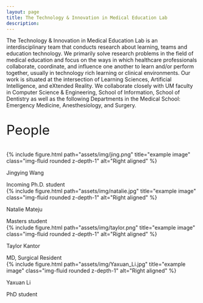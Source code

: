 ```yaml
---
layout: page
title: The Technology & Innovation in Medical Education Lab
description:
---
```


<div class="special-class" markdown="1">
The Technology & Innovation in Medical Education Lab is an interdisciplinary team that conducts research about learning, teams and education technology. We primarily solve research problems in the field of medical education and focus on the ways in which healthcare professionals collaborate, coordinate, and influence one another to learn and/or perform together, usually in technology rich learning or clinical environments. Our work is situated at the intersection of Learning Sciences, Artificial Intelligence, and eXtended Reality. We collaborate closely with UM faculty in Computer Science & Engineering, School of Information, School of Dentistry as well as the following Departments in the Medical School: Emergency Medicine, Anesthesiology, and Surgery.
</div>




<div class="special-class" markdown="2">
<p style="font-size:35px;">People</p>
</div>



<div class="container">
  <div class="row align-items-start">
    <div class="col-5 col-sm-4 mt-md-0">
        {% include figure.html path="assets/img/jing.png" title="example image" class="img-fluid rounded z-depth-1" alt="Right aligned" %}
    </div>
<div class="caption">
    <p class="font-weight-bold">Jingying Wang</p> 
    Incoming Ph.D. student 
</div>
    <div class="col-5 col-sm-4 mt-md-0">
        {% include figure.html path="assets/img/natalie.jpg" title="example image" class="img-fluid rounded z-depth-1" alt="Right aligned" %}
    </div>
<div class="caption">
    <p class="font-weight-bold">Natalie Mateju</p> 
    Masters student
</div>
    <div class="col-5 col-sm-4 mt-md-0">
        {% include figure.html path="assets/img/taylor.png" title="example image" class="img-fluid rounded z-depth-1" alt="Right aligned" %}
    </div>
<div class="caption">
  <p class="font-weight-bold">Taylor Kantor</p> 
    MD, Surgical Resident
</div>
     <div class="col-5 col-sm-4 mt-md-0">
        {% include figure.html path="assets/img/Yaxuan_Li.jpg" title="example image" class="img-fluid rounded z-depth-1" alt="Right aligned" %}
    </div>
<div class="caption">
  <p class="font-weight-bold">Yaxuan Li</p>   
    PhD student
</div>
</div>
</div>
